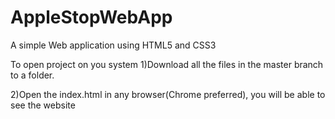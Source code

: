 # AppleStopWebApp
A simple Web application using HTML5 and CSS3

To open project on you system
1)Download all the files in the master branch to a folder.

2)Open the index.html in any browser(Chrome preferred), you will be able to see the website
